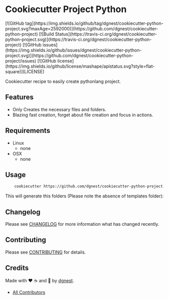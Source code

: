 # Cookiecutter Project Python

<span class="badges" align="center">
[![GitHub tag](https://img.shields.io/github/tag/dgnest/cookiecutter-python-project.svg?maxAge=2592000)](https://github.com/dgnest/cookiecutter-python-project)
[![Build Status](https://travis-ci.org/dgnest/cookiecutter-python-project.svg)](https://travis-ci.org/dgnest/cookiecutter-python-project)
[![GitHub issues](https://img.shields.io/github/issues/dgnest/cookiecutter-python-project.svg)](https://github.com/dgnest/cookiecutter-python-project/issues)
[![GitHub license](https://img.shields.io/github/license/mashape/apistatus.svg?style=flat-square)](LICENSE)
</span>

Cookiecutter recipe to easily create pythonlang project.

## Features

  * Only Creates the necessary files and folders.
  * Blazing fast creation, forget about file creation and focus in actions.


## Requirements

 - Linux
   - none
 - OSX
   - none

## Usage

```bash
    cookiecutter https://github.com/dgnest/cookiecutter-python-project.git
```

This will generate this folders (Please note the absence of templates folder):


## Changelog

Please see [CHANGELOG](CHANGELOG.md) for more information what has changed recently.

## Contributing

Please see [CONTRIBUTING](CONTRIBUTING.md) for details.

## Credits

Made with :heart: ️:coffee:️ and :pizza: by [dgnest][link-company].

- [All Contributors][link-contributors]

<!-- Other -->

[link-cookiecutter]: https://www.cookiecutter.com
[link-contributors]: AUTHORS
[link-company]: https://github.com/dgnest
[link-luis]: https://github.com/luismayta
